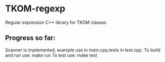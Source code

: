 # TKOM-regexp
Regular expression C++ library for TKOM classes

## Progress so far:
Scanner is implemented, example use in main.cpp,tests in test.cpp.
To build and run use:
make run
To test use:
make test

